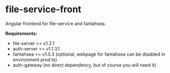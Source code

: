 # file-service-front

Angular frontend for file-service and fantahsea.

**Requirements:**

- file-server >= v1.2.1
- auth-server >= v1.1.3.1
- fantahsea >= v1.0.3 (optional, webpage for fantahsea can be disabled in environment.prod.ts)
- auth-gateway (no direct dependency, but of course you will need it)

